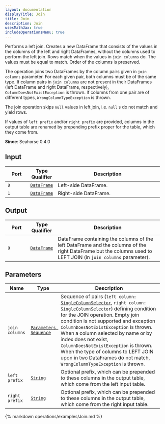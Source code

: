 ```yaml
---
layout: documentation
displayTitle: Join
title: Join
description: Join
usesMathJax: true
includeOperationsMenu: true
---
```


Performs a left join. Creates a new DataFrame that consists of the values in
the columns of the left and right DataFrames, without the columns used to perform the left join.
Rows match when the values in ``join columns`` do. The values must be equal to match.
Order of the columns is preserved.

The operation joins two DataFrames by the column pairs given in ``join columns`` parameter.
For each given pair, both columns must be of the same type. If column pairs in ``join columns``
are not present in their DataFrames (left DataFrame and right DataFrame, respectively),
``ColumnDoesNotExistException`` is thrown. If columns from one pair are of different types,
``WrongColumnTypeException`` is thrown.

The join operation skips ``null`` values in left join, i.e. ``null`` s do not match and yield rows.

If values of ``left prefix`` and/or ``right prefix`` are provided, columns in the output table
are renamed by prepending prefix proper for the table, which they come from.

**Since**: Seahorse 0.4.0

## Input

<table>
<thead>
<tr>
<th style="width:15%">Port</th>
<th style="width:15%">Type Qualifier</th>
<th style="width:70%">Description</th>
</tr>
</thead>
<tbody>
<tr>
<td><code>0</code></td>
<td><code><a href="../classes/dataframe.html">DataFrame</a></code></td>
<td>Left-side DataFrame.</td>
</tr>
<tr>
<td><code>1</code></td>
<td><code><a href="../classes/dataframe.html">DataFrame</a></code></td>
<td>Right-side DataFrame.</td>
</tr>
</tbody>
</table>

## Output

<table>
<thead>
<tr>
<th style="width:15%">Port</th>
<th style="width:15%">Type Qualifier</th>
<th style="width:70%">Description</th>
</tr>
</thead>
<tbody>
<tr>
<td><code>0</code></td>
<td><code><a href="../classes/dataframe.html">DataFrame</a></code></td>
<td>DataFrame containing the columns of the left DataFrame
       and the columns of the right DataFrame but the columns
       used to LEFT JOIN (in <code>join columns</code> parameter).</td>
</tr>
</tbody>
</table>

## Parameters

<table class="table">
<thead>
<tr>
<th style="width:15%">Name</th>
<th style="width:15%">Type</th>
<th style="width:70%">Description</th>
</tr>
</thead>
<tbody>
<tr>
<td><code>join columns</code></td>
<td><code><a href="../parameters.html#parameters_sequence">Parameters Sequence</a></code></td>
<td>Sequence of pairs (<code>left column: <a href="../parameters.html#single_column_selector">SingleColumnSelector</a></code>,
   <code>right column: <a href="../parameters.html#single_column_selector">SingleColumnSelector</a></code>) defining condition for the JOIN operation.
   Empty join condition is not supported and exception <code>ColumnDoesNotExistException</code> is thrown.
   When a column selected by name or by index does not exist, <code>ColumnDoesNotExistException</code> is thrown.
   When the type of columns to LEFT JOIN upon in two DataFrames do not match,
   <code>WrongColumnTypeException</code> is thrown.</td>
</tr>
<tr>
<td><code>left prefix</code></td>
<td><code><a href="../parameters.html#string">String</a></code></td>
<td>Optional prefix, which can be prepended
   to these columns in the output table, which come from the left input table.</td>
</tr>
<tr>
<td><code>right prefix</code></td>
<td><code><a href="../parameters.html#string">String</a></code></td>
<td>Optional prefix, which can be prepended
   to these columns in the output table, which come from the right input table.</td>
</tr>
</tbody>
</table>

{% markdown operations/examples/Join.md %}
